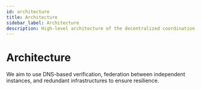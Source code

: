```yaml
---
id: architecture
title: Architecture
sidebar_label: Architecture
description: High-level architecture of the decentralized coordination standard.
---
```


# Architecture

We aim to use DNS-based verification, federation between independent instances, and redundant infrastructures to ensure resilience.
